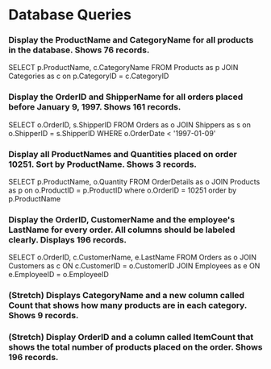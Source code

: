 # Database Queries

### Display the ProductName and CategoryName for all products in the database. Shows 76 records.

SELECT p.ProductName, c.CategoryName
FROM Products as p
JOIN Categories as c
on p.CategoryID = c.CategoryID

### Display the OrderID and ShipperName for all orders placed before January 9, 1997. Shows 161 records.

SELECT o.OrderID, s.ShipperID
FROM Orders as o
JOIN Shippers as s
on o.ShipperID = s.ShipperID
WHERE o.OrderDate < '1997-01-09'

### Display all ProductNames and Quantities placed on order 10251. Sort by ProductName. Shows 3 records.

SELECT p.ProductName, o.Quantity
FROM OrderDetails as o
JOIN Products as p
on o.ProductID = p.ProductID
where o.OrderID = 10251
order by p.ProductName

### Display the OrderID, CustomerName and the employee's LastName for every order. All columns should be labeled clearly. Displays 196 records.

SELECT
o.OrderID, c.CustomerName, e.LastName
FROM Orders as o
JOIN Customers as c
ON c.CustomerID = o.CustomerID
JOIN Employees as e
ON e.EmployeeID = o.EmployeeID

### (Stretch)  Displays CategoryName and a new column called Count that shows how many products are in each category. Shows 9 records.

### (Stretch) Display OrderID and a  column called ItemCount that shows the total number of products placed on the order. Shows 196 records.
